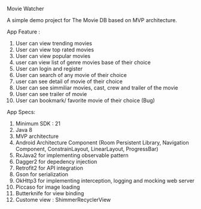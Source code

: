 Movie Watcher

A simple demo project for The Movie DB based on MVP architecture.

App Feature : 
1. User can view trending movies
2. User can view top rated movies
3. User can view popular movies
4. user can view list of genre movies base of their choice
5. User can login and register
6. User can search of any movie of their choice
7. user can see detail of movie of their choice
8. User can see simmiliar movies, cast, crew and trailer of the movie
8. User can see trailer of movie
9. User can bookmark/ favorite movie of their choice (Bug)

App Specs:
1. Minimum SDK : 21
2. Java 8
3. MVP architecture
4. Android Architecture Component (Room Persistent Library, Navigation Component, ConstrainLayout, LinearLayout, ProgressBar)
5. RxJava2 for implementing observable pattern
6. Dagger2 for depedency injection
7. Retrofit2 for API integration
8. Gson for serialization
9. OkHttp3 for implementing interception, logging and mocking web server
10. Piccaso for image loading
11. Butterknife for view binding
12. Custome view : ShimmerRecyclerView
